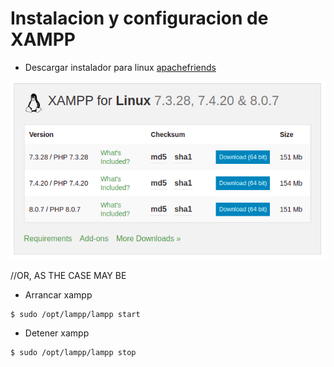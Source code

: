 # Instalacion y configuracion de XAMPP

* Descargar instalador para linux [apachefriends](https://www.apachefriends.org/download.html)

<p align="center">
  <img src="images/xampp1.png" alt="instalacion en Linux" title="instalacion en Linux" />
</p> 


//OR, AS THE CASE MAY BE 

* Arrancar xampp
```shell
$ sudo /opt/lampp/lampp start
```
* Detener xampp
```shell
$ sudo /opt/lampp/lampp stop
```

